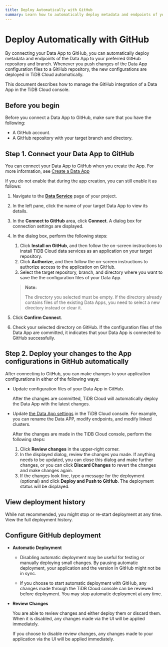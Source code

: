 ```yaml
---
title: Deploy Automatically with GitHub
summary: Learn how to automatically deploy metadata and endpoints of your Data App with GitHub.
---
```


# Deploy Automatically with GitHub

By connecting your Data App to GitHub, you can automatically deploy metadata and endpoints of the Data App to your preferred GitHub repository and branch. Whenever you push changes of the Data App configuration files to a GitHub
repository, the new configurations are deployed in TiDB Cloud automatically.

This document describes how to manage the GitHub integration of a Data App in the TiDB Cloud console.

## Before you begin

Before you connect a Data App to GitHub, make sure that you have the following:

- A GitHub account.
- A GitHub repository with your target branch and directory.

## Step 1. Connect your Data App to GitHub

You can connect your Data App to GitHub when you create the App. For more information, see [Create a Data App](/tidb-cloud/data-service-manage-data-app.md)

If you do not enable that during the app creation, you can still enable it as follows:

1. Navigate to the [**Data Service**](https://tidbcloud.com/console/data-service) page of your project.
2. In the left pane, click the name of your target Data App to view its details.
3. In the **Connect to GitHub** area, click **Connect**. A dialog box for connection settings are displayed.
4. In the dialog box, perform the following steps:

    1. Click **Install on GitHub**, and then follow the on-screen instructions to install TiDB Cloud data services as an application on your target repository.
    2. Click **Authorize**, and then follow the on-screen instructions to authorize access to the application on GitHub.
    3. Select the target repository, branch, and directory where you want to save the the configuration files of your Data App.

    > **Note:**
    >
    > The directory you selected must be empty. If the directory already contains files of the existing Data Apps, you need to select a new directory instead or clear it.

5. Click **Confirm Connect**.
6. Check your selected directory on GitHub. If the configuration files of the Data App are committed, it indicates that your Data App is connected to GitHub successfully.

## Step 2. Deploy your changes to the App configurations in GitHub automatically

After connecting to GitHub, you can make changes to your application configurations in either of the following ways:

- Update configuration files of your Data App in GitHub.

    After the changes are committed, TiDB Cloud will automatically deploy the Data App with the latest changes.

- Update [the Data App settings](/tidb-cloud/data-service-manage-data-app.md) in the TiDB Cloud console. For example, you can rename the Data APP, modify endpoints, and modify linked clusters.

    After the changes are made in the TiDB Cloud console, perform the following steps:

    1. Click **Review changes** in the upper-right corner.
    2. In the displayed dialog, review the changes you made. If anything needs to be updated, you can close this dialog and make further changes, or you can click **Discard Changes** to revert the changes and make changes again.
    3. If the changes look fine, type a message for the deployment (optional) and click **Deploy and Push to GitHub**. The deployment status will be displayed.

## View deployment history

While not recommended, you might stop or re-start deployment at any time. View the full deployment history.

## Configure GitHub deployment

- **Automatic Deployment**

    - Disabling automatic deployment may be useful for testing or manually deploying small changes. By pausing automatic deployment, your application and the version in GitHub might not be in sync.

    - If you choose to start automatic deployment with GitHub, any changes made through the TiDB Cloud console can be reviewed before deployment. You may stop automatic deployment at any time.

- **Review Changes**

    You are able to review changes and either deploy them or discard them. When it is disabled, any changes made via the UI will be applied immediately.

    If you choose to disable review changes, any changes made to your application via the UI will be applied immediately.